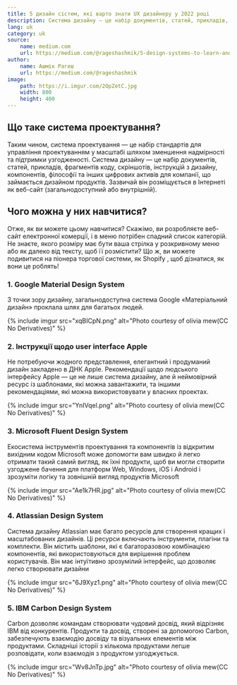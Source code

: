 ```yaml
---
title: 5 дизайн сістем, які варто знати UX дизайнеру у 2022 році 
description: Система дизайну — це набір документів, статей, прикладів, фрагментів коду, скріншотів, інструкцій з дизайну, компонентів, філософії та інших цифрових активів для компанії, що займається дизайном продуктів.
lang: uk
category: uk
source:
    name: medium.com
    url: https://medium.com/@rageshashmik/5-design-systems-to-learn-and-steal-from-in-2022-for-ux-designers-2ae34fb991e6
author:
    name: Ашмік Рагеш
    url: https://medium.com/@rageshashmik
image:
    path: https://i.imgur.com/2OpZetC.jpg
    width: 800
    height: 400
---
```


## Що таке система проектування?

Таким чином, система проектування — це набір стандартів для управління проектуванням у масштабі шляхом зменшення надмірності 
та підтримки узгодженості. Система дизайну — це набір документів, статей, прикладів, фрагментів коду, скріншотів, інструкцій 
з дизайну, компонентів, філософії та інших цифрових активів для компанії, що займається дизайном продуктів. 
Зазвичай він розміщується в Інтернеті як веб-сайт (загальнодоступний або внутрішній).

## Чого можна у них навчитися?

Отже, як ви можете цьому навчитися? Скажімо, ви розробляєте веб-сайт електронної комерції, і в меню потрібен спадний список 
категорій. Не знаєте, якого розміру має бути ваша стрілка у розкривному меню або як далеко від тексту, щоб її розмістити? 
Що ж, ви можете подивитися на піонера торгової системи, як Shopify , щоб дізнатися, як вони це роблять!

### 1. Google Material Design System

З точки зору дизайну, загальнодоступна система Google «Матеріальний дизайн» проклала шлях для багатьох людей.

{% include imgur src="xqBICpN.png" alt="Photo courtesy of olivia mew(CC No Derivatives)" %}

### 2. Інструкції щодо user interface Apple

Не потребуючи жодного представлення, елегантний і продуманий дизайн закладено в ДНК Apple. Рекомендації щодо людського 
інтерфейсу Apple — це не лише система дизайну, але й неймовірний ресурс із шаблонами, які можна завантажити, та іншими
рекомендаціями, які можна використовувати у власних проектах.

{% include imgur src="YnIVqel.png" alt="Photo courtesy of olivia mew(CC No Derivatives)" %}

### 3. Microsoft Fluent Design System

Екосистема інструментів проектування та компонентів із відкритим вихідним кодом Microsoft може допомогти вам швидко й легко 
отримати такий самий вигляд, як їхні продукти, щоб ви могли створити узгоджене бачення для платформ Web, Windows, iOS і 
Android і зрозуміти логіку та зовнішній вигляд продуктів Microsoft

{% include imgur src="Ae1k7HR.jpg" alt="Photo courtesy of olivia mew(CC No Derivatives)" %}

### 4. Atlassian Design System

Система дизайну Atlassian має багато ресурсів для створення кращих і масштабованих дизайнів. Ці ресурси включають інструменти, 
плагіни та комплекти. Він містить шаблони, які є багаторазовою комбінацією компонентів, які використовуються для вирішення 
проблем користувачів. Він має інтуїтивно зрозумілий інтерфейс, що дозволяє легко створювати дизайни

{% include imgur src="6J9Xyz1.png" alt="Photo courtesy of olivia mew(CC No Derivatives)" %}

### 5. IBM Carbon Design System

Carbon дозволяє командам створювати чудовий досвід, який відрізняє IBM від конкурентів. Продукти та досвід, створені за 
допомогою Carbon, забезпечують взаємодію досвіду та візуальних елементів між продуктами. Складніші історії з кількома 
продуктами легше розповідати, коли взаємодія з продуктом узгоджується.

{% include imgur src="Wv8JnTp.jpg" alt="Photo courtesy of olivia mew(CC No Derivatives)" %}

